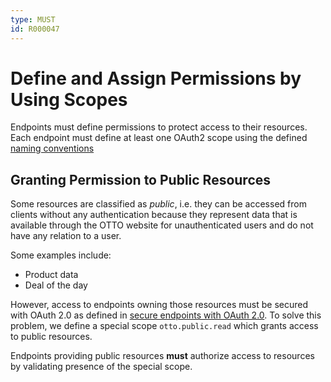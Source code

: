 ```yaml
---
type: MUST
id: R000047
---
```


# Define and Assign Permissions by Using Scopes

Endpoints must define permissions to protect access to their resources. Each endpoint must define at least one OAuth2 scope using the defined [naming conventions](guidelines/020_guidelines/020_security/2020_shoud-adhere-to-scope-naming-convention.md)

## Granting Permission to Public Resources

Some resources are classified as _public_, i.e. they can be accessed from clients without any authentication because they represent data that is available through the OTTO website for unauthenticated users and do not have any relation to a user.

Some examples include:

- Product data
- Deal of the day

However, access to endpoints owning those resources must be secured with OAuth 2.0 as defined in [secure endpoints with OAuth 2.0](guidelines/020_guidelines/020_security/1010_must-secure-endpoints-with-oauth.md). To solve this problem, we define a special scope `otto.public.read` which grants access to public resources.

Endpoints providing public resources **must** authorize access to resources by validating presence of the special scope.
